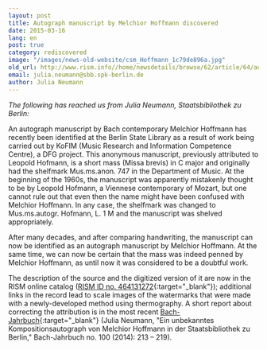 ```yaml
---
layout: post
title: Autograph manuscript by Melchior Hoffmann discovered
date: 2015-03-16
lang: en
post: true
category: rediscovered
image: "/images/news-old-website/csm_Hoffmann_1c79de896a.jpg"
old_url: http://www.rism.info//home/newsdetails/browse/62/article/64/autograph-manuscript-by-melchior-hoffmann-discovered.html
email: julia.neumann@sbb.spk-berlin.de
author: Julia Neumann
---
```



_The following has reached us from Julia Neumann, Staatsbibliothek zu Berlin:_

An autograph manuscript by Bach contemporary Melchior Hoffmann has recently been identified at the Berlin State Library as a result of work being carried out by KoFIM (Music Research and Information Competence Centre), a DFG project. This anonymous manuscript, previously attributed to Leopold Hofmann, is a short mass (Missa brevis) in C major and originally had the shelfmark Mus.ms.anon. 747 in the Department of Music. At the beginning of the 1960s, the manuscript was apparently mistakenly thought to be by Leopold Hofmann, a Viennese contemporary of Mozart, but one cannot rule out that even then the name might have been confused with Melchior Hoffmann. In any case, the shelfmark was changed to Mus.ms.autogr. Hofmann, L. 1 M and the manuscript was shelved appropriately.

After many decades, and after comparing handwriting, the manuscript can now be identified as an autograph manuscript by Melchior Hoffmann. At the same time, we can now be certain that the mass was indeed penned by Melchior Hoffmann, as until now it was considered to be a doubtful work.

The description of the source and the digitized version of it are now in the RISM online catalog ([RISM ID no. 464131272](https://opac.rism.info/search?id=464131272&db=251&View=rism){:target="_blank"}); additional links in the record lead to scale images of the watermarks that were made with a newly-developed method using thermography. A short report about correcting the attribution is in the most recent [Bach-Jahrbuch](http://www.neue-bachgesellschaft.de/bach-jahrbuch-2014/){:target="_blank"} (Julia Neumann, "Ein unbekanntes Kompositionsautograph von Melchior Hoffmann in der Staatsbibliothek zu Berlin," Bach-Jahrbuch no. 100 (2014): 213 – 219).



<script type="text/javascript">var switchTo5x=true;</script><script type="text/javascript" src="http://w.sharethis.com/button/buttons.js"></script><script type="text/javascript">stLight.options({publisher: "9b601438-1ce1-49d8-bfd7-9cff5df54c17", doNotHash: false, doNotCopy: false, hashAddressBar: false});</script>
